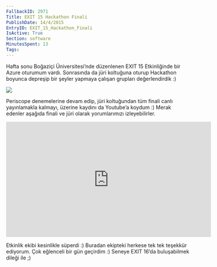 ```yaml
---
FallbackID: 2971
Title: EXIT 15 Hackathon Finali
PublishDate: 14/4/2015
EntryID: EXIT_15_Hackathon_Finali
IsActive: True
Section: software
MinutesSpent: 13
Tags: 
---
```

Hafta sonu Boğaziçi Üniversitesi’nde düzenlenen EXIT 15 Etkinliğinde bir Azure oturumum vardı. Sonrasında da jüri koltuğuna oturup Hackathon boyunca depreşip bir şeyler yapmaya çalışan grupları değerlendirdik :)

![](http://blob.daron.yondem.com/assets/2971/exit15)

Periscope denemelerine devam edip, jüri koltuğundan tüm finali canlı yayınlamakla kalmayı, üzerine kaydını da Youtube’a koydum :) Merak edenler aşağıda finali ve jüri olarak yorumlarımızı izleyebilirler.

<iframe width="560" height="315" src="https://www.youtube.com/embed/FfJkpA0t2EE" frameborder="0" allowfullscreen></iframe>

Etkinlik ekibi kesinlikle süperdi :) Buradan ekipteki herkese tek tek teşekkür ediyorum. Çok eğlenceli bir gün geçirdim :) Seneye EXIT 16’da buluşabilmek dileği ile ;)

